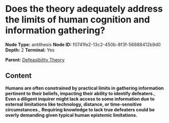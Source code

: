 # Does the theory adequately address the limits of human cognition and information gathering?

**Node Type:** antithesis
**Node ID:** f0741fe2-13c2-450b-8f3f-56888412b9d0
**Depth:** 2
**Terminal:** Yes

**Parent:** [Defeasibility Theory](defeasibility-theory.md)

## Content

**Humans are often constrained by practical limits in gathering information pertinent to their beliefs, impacting their ability to identify defeaters.**, **Even a diligent inquirer might lack access to some information due to external limitations like technology, distance, or time-sensitive circumstances.**, **Requiring knowledge to lack true defeaters could be overly demanding given typical human epistemic limitations.**
